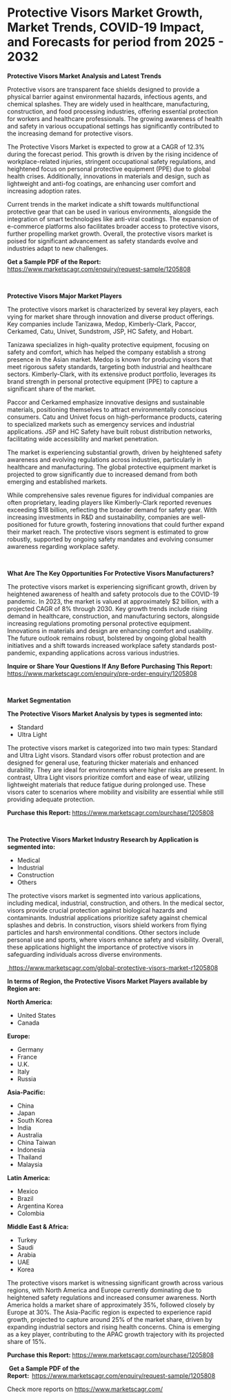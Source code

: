 <p><h1>Protective Visors Market Growth, Market Trends, COVID-19 Impact, and Forecasts for period from 2025 - 2032</h1></p><p><strong>Protective Visors Market Analysis and Latest Trends</strong></p>
<p><p>Protective visors are transparent face shields designed to provide a physical barrier against environmental hazards, infectious agents, and chemical splashes. They are widely used in healthcare, manufacturing, construction, and food processing industries, offering essential protection for workers and healthcare professionals. The growing awareness of health and safety in various occupational settings has significantly contributed to the increasing demand for protective visors.</p><p>The Protective Visors Market is expected to grow at a CAGR of 12.3% during the forecast period. This growth is driven by the rising incidence of workplace-related injuries, stringent occupational safety regulations, and heightened focus on personal protective equipment (PPE) due to global health crises. Additionally, innovations in materials and design, such as lightweight and anti-fog coatings, are enhancing user comfort and increasing adoption rates.</p><p>Current trends in the market indicate a shift towards multifunctional protective gear that can be used in various environments, alongside the integration of smart technologies like anti-viral coatings. The expansion of e-commerce platforms also facilitates broader access to protective visors, further propelling market growth. Overall, the protective visors market is poised for significant advancement as safety standards evolve and industries adapt to new challenges.</p></p>
<p><strong>Get a Sample PDF of the Report:&nbsp;</strong> <a href="https://www.marketscagr.com/enquiry/request-sample/1205808?utm_campaign=3215&utm_medium=2&utm_source=Github&utm_content=ia&utm_term=04042025&utm_id=protective-visors">https://www.marketscagr.com/enquiry/request-sample/1205808</a></p>
<p>&nbsp;</p>
<p><strong>Protective Visors Major Market Players</strong></p>
<p><p>The protective visors market is characterized by several key players, each vying for market share through innovation and diverse product offerings. Key companies include Tanizawa, Medop, Kimberly-Clark, Paccor, Cerkamed, Catu, Univet, Sundstrom, JSP, HC Safety, and Hobart.</p><p>Tanizawa specializes in high-quality protective equipment, focusing on safety and comfort, which has helped the company establish a strong presence in the Asian market. Medop is known for producing visors that meet rigorous safety standards, targeting both industrial and healthcare sectors. Kimberly-Clark, with its extensive product portfolio, leverages its brand strength in personal protective equipment (PPE) to capture a significant share of the market.</p><p>Paccor and Cerkamed emphasize innovative designs and sustainable materials, positioning themselves to attract environmentally conscious consumers. Catu and Univet focus on high-performance products, catering to specialized markets such as emergency services and industrial applications. JSP and HC Safety have built robust distribution networks, facilitating wide accessibility and market penetration.</p><p>The market is experiencing substantial growth, driven by heightened safety awareness and evolving regulations across industries, particularly in healthcare and manufacturing. The global protective equipment market is projected to grow significantly due to increased demand from both emerging and established markets.</p><p>While comprehensive sales revenue figures for individual companies are often proprietary, leading players like Kimberly-Clark reported revenues exceeding $18 billion, reflecting the broader demand for safety gear. With increasing investments in R&D and sustainability, companies are well-positioned for future growth, fostering innovations that could further expand their market reach. The protective visors segment is estimated to grow robustly, supported by ongoing safety mandates and evolving consumer awareness regarding workplace safety.</p></p>
<p>&nbsp;</p>
<p><strong>What Are The Key Opportunities For Protective Visors Manufacturers?</strong></p>
<p><p>The protective visors market is experiencing significant growth, driven by heightened awareness of health and safety protocols due to the COVID-19 pandemic. In 2023, the market is valued at approximately $2 billion, with a projected CAGR of 8% through 2030. Key growth trends include rising demand in healthcare, construction, and manufacturing sectors, alongside increasing regulations promoting personal protective equipment. Innovations in materials and design are enhancing comfort and usability. The future outlook remains robust, bolstered by ongoing global health initiatives and a shift towards increased workplace safety standards post-pandemic, expanding applications across various industries.</p></p>
<p><strong>Inquire or Share Your Questions If Any Before Purchasing This Report:</strong> <a href="https://www.marketscagr.com/enquiry/pre-order-enquiry/1205808?utm_campaign=3215&utm_medium=2&utm_source=Github&utm_content=ia&utm_term=04042025&utm_id=protective-visors">https://www.marketscagr.com/enquiry/pre-order-enquiry/1205808</a></p>
<p>&nbsp;</p>
<p><strong>Market Segmentation</strong></p>
<p><strong>The Protective Visors Market Analysis by types is segmented into:</strong></p>
<p><ul><li>Standard</li><li>Ultra Light</li></ul></p>
<p><p>The protective visors market is categorized into two main types: Standard and Ultra Light visors. Standard visors offer robust protection and are designed for general use, featuring thicker materials and enhanced durability. They are ideal for environments where higher risks are present. In contrast, Ultra Light visors prioritize comfort and ease of wear, utilizing lightweight materials that reduce fatigue during prolonged use. These visors cater to scenarios where mobility and visibility are essential while still providing adequate protection.</p></p>
<p><strong>Purchase this Report:&nbsp;</strong><a href="https://www.marketscagr.com/purchase/1205808?utm_campaign=3215&utm_medium=2&utm_source=Github&utm_content=ia&utm_term=04042025&utm_id=protective-visors">https://www.marketscagr.com/purchase/1205808</a></p>
<p>&nbsp;</p>
<p><strong>The Protective Visors Market Industry Research by Application is segmented into:</strong></p>
<p><ul><li>Medical</li><li>Industrial</li><li>Construction</li><li>Others</li></ul></p>
<p><p>The protective visors market is segmented into various applications, including medical, industrial, construction, and others. In the medical sector, visors provide crucial protection against biological hazards and contaminants. Industrial applications prioritize safety against chemical splashes and debris. In construction, visors shield workers from flying particles and harsh environmental conditions. Other sectors include personal use and sports, where visors enhance safety and visibility. Overall, these applications highlight the importance of protective visors in safeguarding individuals across diverse environments.</p></p>
<p><a href="https://www.marketscagr.com/global-protective-visors-market-r1205808?utm_campaign=3215&utm_medium=2&utm_source=Github&utm_content=ia&utm_term=04042025&utm_id=protective-visors">&nbsp;https://www.marketscagr.com/global-protective-visors-market-r1205808</a></p>
<p><strong>In terms of Region, the Protective Visors Market Players available by Region are:</strong></p>
<p>
    <p> <strong> North America: </strong>
        <ul>
            <li>United States</li>
            <li>Canada</li>
        </ul>
        </p> 
    <p> <strong> Europe: </strong>
        <ul>
            <li>Germany</li>
            <li>France</li>
            <li>U.K.</li>
            <li>Italy</li>
            <li>Russia</li>
        </ul>
        </p> 
    <p> <strong> Asia-Pacific: </strong>
        <ul>
            <li>China</li>
            <li>Japan</li>
            <li>South Korea</li>
            <li>India</li>
            <li>Australia</li>
            <li>China Taiwan</li>
            <li>Indonesia</li>
            <li>Thailand</li>
            <li>Malaysia</li>
        </ul>
        </p> 
    <p> <strong> Latin America: </strong>
        <ul>
            <li>Mexico</li>
            <li>Brazil</li>
            <li>Argentina Korea</li>
            <li>Colombia</li>
        </ul>
        </p> 
    <p> <strong> Middle East & Africa: </strong>
        <ul>
            <li>Turkey</li>
            <li>Saudi</li>
            <li>Arabia</li>
            <li>UAE</li>
            <li>Korea</li>
        </ul>
    </p>
    </p>
<p><p>The protective visors market is witnessing significant growth across various regions, with North America and Europe currently dominating due to heightened safety regulations and increased consumer awareness. North America holds a market share of approximately 35%, followed closely by Europe at 30%. The Asia-Pacific region is expected to experience rapid growth, projected to capture around 25% of the market share, driven by expanding industrial sectors and rising health concerns. China is emerging as a key player, contributing to the APAC growth trajectory with its projected share of 15%.</p></p>
<p><strong>Purchase this Report: </strong><a href="https://www.marketscagr.com/purchase/1205808?utm_campaign=3215&utm_medium=2&utm_source=Github&utm_content=ia&utm_term=04042025&utm_id=protective-visors">https://www.marketscagr.com/purchase/1205808</a></p>
<p>&nbsp;<strong>Get a Sample PDF of the Report:&nbsp;&nbsp;</strong><a href="https://www.marketscagr.com/enquiry/request-sample/1205808?utm_campaign=3215&utm_medium=2&utm_source=Github&utm_content=ia&utm_term=04042025&utm_id=protective-visors">https://www.marketscagr.com/enquiry/request-sample/1205808</a></p>
<p><strong></strong></p>
<p>Check more reports on <a href="https://www.marketscagr.com/?utm_campaign=3215&utm_medium=2&utm_source=Github&utm_content=ia&utm_term=04042025&utm_id=protective-visors">https://www.marketscagr.com/</a></p>